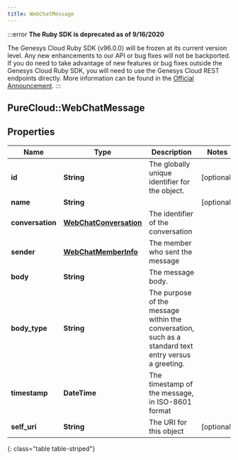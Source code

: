 ```yaml
---
title: WebChatMessage
---
```


:::error
**The Ruby SDK is deprecated as of 9/16/2020**

The Genesys Cloud Ruby SDK (v96.0.0) will be frozen at its current version level. Any new enhancements to our API or bug fixes will not be backported. If you do need to take advantage of new features or bug fixes outside the Genesys Cloud Ruby SDK, you will need to use the Genesys Cloud REST endpoints directly. More information can be found in the [Official Announcement](https://developer.mypurecloud.com/forum/t/announcement-genesys-cloud-ruby-sdk-end-of-life/8850).
:::


## PureCloud::WebChatMessage

## Properties

|Name | Type | Description | Notes|
|------------ | ------------- | ------------- | -------------|
| **id** | **String** | The globally unique identifier for the object. | [optional] |
| **name** | **String** |  | [optional] |
| **conversation** | [**WebChatConversation**](WebChatConversation.html) | The identifier of the conversation | |
| **sender** | [**WebChatMemberInfo**](WebChatMemberInfo.html) | The member who sent the message | |
| **body** | **String** | The message body. | |
| **body_type** | **String** | The purpose of the message within the conversation, such as a standard text entry versus a greeting. | |
| **timestamp** | **DateTime** | The timestamp of the message, in ISO-8601 format | |
| **self_uri** | **String** | The URI for this object | [optional] |
{: class="table table-striped"}


